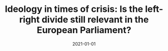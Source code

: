 ---
title: "Ideology in times of crisis: Is the left-right divide still relevant in the European Parliament?"
collection: Press
date: 2021-01-01
---